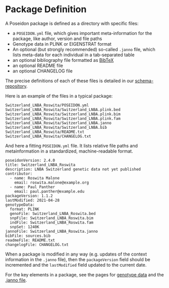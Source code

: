 # Package Definition

A Poseidon package is defined as a directory with specific files:

* a `POSEIDON.yml` file, which gives important meta-information for the package, like author, version and file paths
* Genotype data in PLINK or EIGENSTRAT format
* An optional (but strongly recommended) so-called `.janno` file, which lists meta-data for each individual in a tab-separated table
* an optional bibliography file formatted as [BibTeX](http://www.bibtex.org/)
* an optional README file
* an optional CHANGELOG file

The precise definitions of each of these files is detailed in our [schema-repository](https://github.com/poseidon-framework/poseidon2-schema).

Here is an example of the files in a typical package:

```
Switzerland_LNBA_Roswita/POSEIDON.yml
Switzerland_LNBA_Roswita/Switzerland_LNBA.plink.bed
Switzerland_LNBA_Roswita/Switzerland_LNBA.plink.bim
Switzerland_LNBA_Roswita/Switzerland_LNBA.plink.fam
Switzerland_LNBA_Roswita/Switzerland_LNBA.janno
Switzerland_LNBA_Roswita/Switzerland_LNBA.bib
Switzerland_LNBA_Roswita/README.txt
Switzerland_LNBA_Roswita/CHANGELOG.txt
```

And here a fitting `POSEIDON.yml` file. It lists relative file paths and metainformation in a standardized, machine-readable format.

```
poseidonVersion: 2.4.0
title: Switzerland_LNBA_Roswita
description: LNBA Switzerland genetic data not yet published
contributor:
  - name: Roswita Malone
    email: roswita.malone@example.org
  - name: Paul Panther
    email: paul.panther@example.edu
packageVersion: 1.1.2
lastModified: 2021-04-28
genotypeData:
  format: PLINK	
  genoFile: Switzerland_LNBA_Roswita.bed
  snpFile: Switzerland_LNBA_Roswita.bim
  indFile: Switzerland_LNBA_Roswita.fam
  snpSet: 1240K
jannoFile: Switzerland_LNBA_Roswita.janno
bibFile: sources.bib
readmeFile: README.txt
changelogFile: CHANGELOG.txt
```

When a package is modified in any way (e.g. updates of the context information in the `.janno` file), then the `packageVersion` field should be incremented and the `lastModified` field updated to the current date.

For the key elements in a package, see the pages for [genotype data](genotype_data) and the [.janno file](janno_details).


